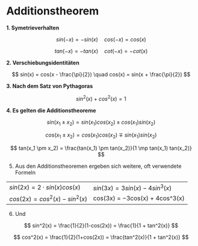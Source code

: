 # Additionstheorem

**1. Symetrieverhalten**

$$
    sin(-x) = -sin(x) \quad cos(-x) = cos(x)
$$

$$
    tan(-x) = -tan(x) \quad cot(-x) = -cot(x)
$$

**2. Verschiebungsidentitäten**

$$
    sin(x) = cos(x - \frac{\pi}{2})
    \quad
    cos(x) = sin(x + \frac{\pi}{2})
$$

**3. Nach dem Satz von Pythagoras**

$$
    sin^2(x) + cos^2(x) = 1
$$

**4. Es gelten die Additionstheoreme**

$$
    sin(x_1 \pm x_2) = sin(x_1) cos(x_2) \pm cos(x_1) sin(x_2)
$$

$$
    cos(x_1 \pm x_2) = cos(x_1) cos(x_2) \mp sin(x_1) sin(x_2)
$$

$$
    tan(x_1 \pm x_2) = \frac{tan(x_1) \pm tan(x_2)}{1 \mp tan(x_1) tan(x_2)}
$$

5. Aus den Additionstheoremen ergeben sich weitere, oft verwendete Formeln

|                                 |                                   |
| ------------------------------- | --------------------------------- |
| $sin(2x)=2 · sin(x) cos(x)$     | $sin(3x) = 3 sin(x) − 4 sin^3(x)$ |
| $cos(2x) = cos^2(x) − sin^2(x)$ | cos(3x) = −3cos(x) + 4cos^3(x)    |

6. Und

$$
    sin^2(x) = \frac{1}{2}(1-cos(2x)) = \frac{1}{1 + tan^2(x)}
$$

$$
    cos^2(x) = \frac{1}{2}(1+cos(2x)) = \frac{tan^2(x)}{1 + tan^2(x)}
$$
